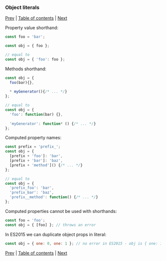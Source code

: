 ### Object literals

[Prev](06-template-literals.md) | [Table of contents](https://github.com/gadyonysh/es2015-presentation#ecmascript-2015) | [Next](09-classes.md)

Property value shorthand:
```js
const foo = 'bar';

const obj = { foo };

// equal to
const obj = { 'foo': foo };
```

Methods shorthand:
```js
const obj = {
  foo(bar){},
  
  * myGenerator(){/* ... */}
};

// equal to
const obj = {
  'foo': function(bar) {},
  
  'myGenerator': function* () {/* ... */}
};
```

Computed property names:
```js
const prefix = 'prefix_';
const obj = {
  [prefix + 'foo']: 'bar',
  [prefix + 'bar']: 'baz',
  [prefix + 'method']() {/* ... */}
};

// equal to
const obj = {
  'prefix_foo': 'bar',
  'prefix_bar': 'baz',
  'prefix__method': function() {/* ... */}
};
```

Computed properties cannot be used with shorthands:
```js
const foo = 'foo';
const obj = { [foo] }; // throws an error
```

In ES2015 we can duplicate object props in literal:
```js
const obj = { one: 0, one: 1 }; // no error in ES2015 - obj is { one: 1 }
```

[Prev](06-template-literals.md) | [Table of contents](https://github.com/gadyonysh/es2015-presentation#ecmascript-2015) | [Next](09-classes.md)